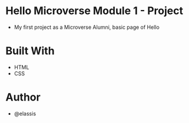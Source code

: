 # Hello Microverse Module 1 - Project
 * My first project as a Microverse Alumni, basic page of Hello
# Built With
  * HTML
  * CSS

# Author
* @elassis
